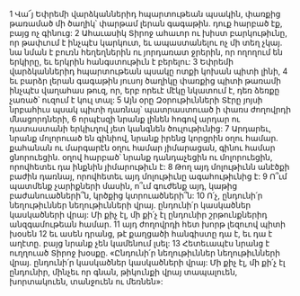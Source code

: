 1 Վա՜յ Եփրեմի վարձկաններիդ հպարտութեան պսակին,
փառքից թառամած մի ծաղիկ՝ փարթամ լերան գագաթին.
դուք հարբած էք, բայց ոչ գինուց:
2 Ահաւասիկ Տիրոջ ահաւոր ու խիստ բարկութիւնը,
որ թափւում է ինչպէս կարկուտ,
եւ ապաստանելու ոչ մի տեղ չկայ.
նա նման է բուռն հեղեղներին ու յորդառատ ջրերին,
որ ողողում են երկիրը,
եւ երկրին հանգստութիւն է բերելու:
3 Եփրեմի վարձկաններիդ հպարտութեան պսակը ոտքի կոխան պիտի լինի,
4 եւ բարձր լերան գագաթին յուսոյ ծաղիկը փառքից պիտի թառամի
ինչպէս վաղահաս թուզ, որ, երբ որեւէ մէկը նկատում է,
դեռ ձեռքը չառած՝ ուզում է կուլ տալ:
5 Այն օրը Զօրութիւնների Տէրը յոյսի նրբահիւս պսակ պիտի դառնայ՝ պատրաստուած ի փառս ժողովրդի մնացորդների, 6 որպէսզի նրանք լինեն հոգով արդար ու դատաստանի երկիւղով յետ կանգնեն ծուլութիւնից:
7 Արդարեւ, նրանք մոլորուած են գինիով,
նրանք իրենց կորցրին օղու համար.
քահանան ու մարգարէն օղու համար յիմարացան,
գինու համար ցնորուեցին.
օղով հարբած՝ նրանք դանդաչեցին ու մոլորուեցին,
որովհետեւ դա ինքնին յիմարութիւն է:
8 Թող այդ մոլութիւնն անէծքի բաժին դառնայ,
որովհետեւ այդ մոլութիւնը ագահութիւնից է:
9 Ո՞ւմ պատմենք չարիքների մասին,
ո՞ւմ գուժենք այդ,
կաթից բաժանուածների՞ն,
կրծքից կտրուածների՞ն:
10 Ո՛չ, ընդունի՛ր նեղութիւններ նեղութիւնների վրայ.
ընդունի՛ր կասկածներ կասկածների վրայ:
Մի քիչ էլ, մի քի՛չ էլ ընդունիր շրթունքներիդ անզգամութեան համար.
11 այդ ժողովրդի հետ խորթ լեզուով պիտի խօսեն
12 եւ ասեն դրանց, թէ քաղցածի հանգիստը դա է,
եւ դա է աղէտը.
բայց նրանք չեն կամենում լսել:
13 Հետեւապէս նրանց է ուղղուած Տիրոջ խօսքը. «Ընդունի՛ր նեղութիւններ նեղութիւնների վրայ. ընդունի՛ր կասկածներ կասկածների վրայ: Մի քիչ էլ, մի քի՛չ էլ ընդունիր, մինչեւ որ գնան, թիկունքի վրայ տապալուեն, խորտակուեն, տանջուեն ու մեռնեն»:
